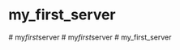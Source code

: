 # my_first_server
#   m y _ f i r s t _ s e r v e r  
 #   m y _ f i r s t _ s e r v e r  
 # my_first_server

